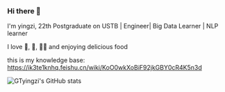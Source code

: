 ### Hi there 👋
I'm yingzi, 22th Postgraduate  on USTB | Engineer| Big Data Learner | NLP learner

I love 🏓, 🏸, 🏃‍♂ and enjoying delicious food

this is my knowledge base: https://ik3te1knhq.feishu.cn/wiki/KoO0wkXoBiF92jkGBY0cR4K5n3d

<!--
**yingzi** is a ✨ _special_ ✨ repository because its `README.md` (this file) appears on your GitHub profile.

Here are some ideas to get you started:

- 🔭 I’m currently working on ...
- 🌱 I’m currently learning ...
- 👯 I’m looking to collaborate on ...
- 🤔 I’m looking for help with ...
- 💬 Ask me about ...
- 📫 How to reach me: ...
- 😄 Pronouns: ...
- ⚡ Fun fact: ...
-->
![GTyingzi's GitHub stats](https://github-readme-stats.vercel.app/api?username=GTyingzi&theme=tokyonight&show_icons=true)
